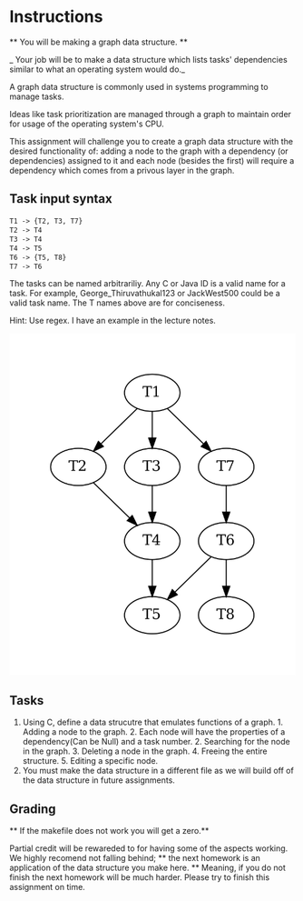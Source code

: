 # Instructions  

  ** You will be making a graph data structure. **

  _ Your job will be to make a data structure which lists tasks' dependencies similar to what an operating system would do._

  A graph data structure is commonly used in systems programming to manage tasks.

  Ideas like task prioritization are managed through a graph to maintain order for usage of the operating system's CPU.

  This assignment will challenge you to create a graph data structure with the desired functionality of: adding a node to the graph with a dependency (or dependencies) assigned to it and each node (besides the first) will require a dependency which comes from a privous layer in the graph.


  ## Task input syntax

  ```
  T1 -> {T2, T3, T7}
  T2 -> T4
  T3 -> T4
  T4 -> T5
  T6 -> {T5, T8}
  T7 -> T6
  ```

  The tasks can be named arbitrariliy.  Any C or Java ID is a valid name for a task. For example, George_Thiruvathukal123 or JackWest500 could be a valid task name. The T names above are for conciseness.

  Hint: Use regex. I have an example in the lecture notes.


  ![Visuali](./figures/Digraph.gv-1.png )

  ## Tasks
  1. Using C, define a data strucutre that emulates functions of a graph.
    1. Adding a node to the graph.
    2. Each node will have the properties of a dependency(Can be Null) and a task number.
    2. Searching for the node in the graph.
    3. Deleting a node in the graph.
    4. Freeing the entire structure.
    5. Editing a specific node.
  2. You must make the data structure in a different file as we will build off of the data structure in future assignments.

  ## Grading
  ** If the makefile does not work you will get a zero.**

  Partial credit will be rewareded to for having some of the aspects working.
  We highly recomend not falling behind; ** the next homework is an application of the data structure you make here. **
  Meaning, if you do not finish the next homework will be much harder.
  Please try to finish this assignment on time.



  <!-- Use [Markdown](https://gist.github.com/cuonggt/9b7d08a597b167299f0d) to format your instructions. -->

  

  <!-- Include an image by placing it in the `assets` folder.

  For example, here is the Replit logo:

  ![alt text](assets/logo.png)
   -->
  